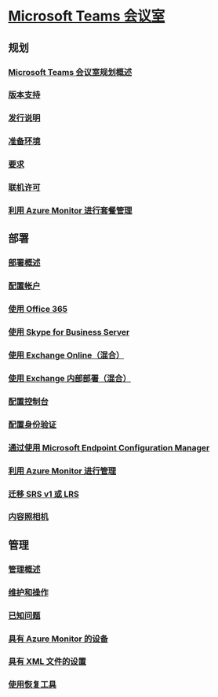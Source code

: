 # [Microsoft Teams 会议室](index.md)
## 规划
### [Microsoft Teams 会议室规划概述](rooms-plan.md)
### [版本支持](rooms-lifecycle-support.md)
### [发行说明](rooms-release-note.md)
### [准备环境](rooms-prep.md)
### [要求](requirements.md)
### [联机许可](rooms-licensing.md)
### [利用 Azure Monitor 进行套餐管理](azure-monitor-plan.md)

## 部署
### [部署概述](rooms-deploy.md)
### [配置帐户](rooms-configure-accounts.md)
### [使用 Office 365](with-office-365.md)
### [使用 Skype for Business Server](with-skype-for-business-server-2015.md)
### [使用 Exchange Online（混合）](with-exchange-online.md)
### [使用 Exchange 内部部署（混合）](with-exchange-on-premises.md)
### [配置控制台](console.md)
### [配置身份验证](rooms-authentication.md)
### [通过使用 Microsoft Endpoint Configuration Manager](rooms-scale.md)
### [利用 Azure Monitor 进行管理](azure-monitor-deploy.md)
### [迁移 SRS v1 或 LRS](lrs-migration.md)
### [内容照相机](content-camera.md)

## 管理
### [管理概述](rooms-manage.md)
### [维护和操作](rooms-operations.md)
### [已知问题](known-issues.md)
### [具有 Azure Monitor 的设备](azure-monitor-manage.md)
### [具有 XML 文件的设置](xml-config-file.md)
### [使用恢复工具](recovery-tool.md)

